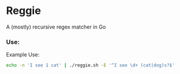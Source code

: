 # Reggie

A (mostly) recursive regex matcher in Go

### Use:

Example Use:

```bash
echo -n 'I see 1 cat' | ./reggie.sh -E '^I see \d+ (cat|dog)s?$'
````

